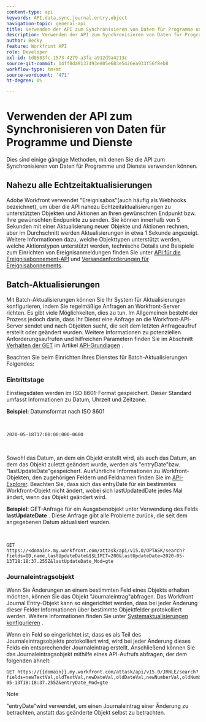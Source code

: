 ```yaml
---
content-type: api
keywords: API,data,sync,journal,entry,object
navigation-topic: general-api
title: Verwenden der API zum Synchronisieren von Daten für Programme und Dienste
description: Verwenden der API zum Synchronisieren von Daten für Programme und Dienste
author: Becky
feature: Workfront API
role: Developer
exl-id: 1d0583fc-1573-4279-a3fa-a912d9a4213c
source-git-commit: 14ff8da8137493e805e683e5426ea933f56f8eb8
workflow-type: tm+mt
source-wordcount: '471'
ht-degree: 0%

---
```



# Verwenden der API zum Synchronisieren von Daten für Programme und Dienste

Dies sind einige gängige Methoden, mit denen Sie die API zum Synchronisieren von Daten für Programme und Dienste verwenden können.

## Nahezu alle Echtzeitaktualisierungen

Adobe Workfront verwendet &quot;Ereignisabos&quot;(auch häufig als Webhooks bezeichnet), um über die API nahezu Echtzeitaktualisierungen zu unterstützten Objekten und Aktionen an Ihren gewünschten Endpunkt bzw. Ihre gewünschten Endpunkte zu senden. Sie können innerhalb von 5 Sekunden mit einer Aktualisierung neuer Objekte und Aktionen rechnen, aber im Durchschnitt werden Aktualisierungen in etwa 1 Sekunde angezeigt. Weitere Informationen dazu, welche Objekttypen unterstützt werden, welche Aktionstypen unterstützt werden, technische Details und Beispiele zum Einrichten von Ereignisanmeldungen finden Sie unter [API für die Ereignisabonnement-API](../../wf-api/general/event-subs-api.md) und [Versandanforderungen für Ereignisabonnements](../../wf-api/general/setup-event-sub-endpoint.md).

## Batch-Aktualisierungen

Mit Batch-Aktualisierungen können Sie Ihr System für Aktualisierungen konfigurieren, indem Sie regelmäßige Anfragen an Workfront-Server richten. Es gibt viele Möglichkeiten, dies zu tun. Im Allgemeinen besteht der Prozess jedoch darin, dass Ihr Dienst eine Anfrage an die Workfront-API-Server sendet und nach Objekten sucht, die seit dem letzten Anfrageaufruf erstellt oder geändert wurden. Weitere Informationen zu potenziellen Anforderungsaufrufen und hilfreichen Parametern finden Sie im Abschnitt [Verhalten der GET](../../wf-api/general/api-basics.md#get-behavior) im Artikel [API-Grundlagen](../../wf-api/general/api-basics.md) .

Beachten Sie beim Einrichten Ihres Dienstes für Batch-Aktualisierungen Folgendes:

### Eintrittstage

Einstiegsdaten werden im ISO 8601-Format gespeichert. Dieser Standard umfasst Informationen zu Datum, Uhrzeit und Zeitzone.

**Beispiel:** Datumsformat nach ISO 8601

<!-- [Copy](javascript:void(0);) -->
 
<pre><code>2020-05-18T17:00:00:000-0600</code></pre> 

Sowohl das Datum, an dem ein Objekt erstellt wird, als auch das Datum, an dem das Objekt zuletzt geändert wurde, werden als &quot;entryDate&quot;bzw. &quot;lastUpdateDate&quot;gespeichert. Ausführliche Informationen zu Workfront-Objekten, den zugehörigen Feldern und Feldnamen finden Sie im [API-Explorer](../../wf-api/general/api-explorer.md). Beachten Sie, dass sich das entryDate für ein bestimmtes Workfront-Objekt nicht ändert, wobei sich lastUpdatedDate jedes Mal ändert, wenn das Objekt geändert wird.

**Beispiel:** GET-Anfrage für ein Ausgabenobjekt unter Verwendung des Felds **lastUpdateDate** . Diese Anfrage gibt alle Probleme zurück, die seit dem angegebenen Datum aktualisiert wurden.

<!-- [Copy](javascript:void(0);) -->
 

```
GET
https://<domain>.my.workfront.com/attask/api/v15.0/OPTASK/search?fields=ID,name,lastUpdateDate&$$LIMIT=200&lastUpdateDate=2020-05-13T18:18:37.255Z&lastUpdateDate_Mod=gte
```

### Journaleintragsobjekt

Wenn Sie Änderungen an einem bestimmten Feld eines Objekts erhalten möchten, können Sie das Objekt &quot;Journaleintrag&quot;abfragen. Das Workfront Journal Entry-Objekt kann so eingerichtet werden, dass bei jeder Änderung dieser Felder Informationen über bestimmte Objektfelder protokolliert werden. Weitere Informationen finden Sie unter [Systemaktualisierungen konfigurieren](../../administration-and-setup/set-up-workfront/system-tracked-update-feeds/configure-system-updates.md) .

Wenn ein Feld so eingerichtet ist, dass es als Teil des Journaleintragsobjekts protokolliert wird, wird bei jeder Änderung dieses Felds ein entsprechender Journaleintrag erstellt. Anschließend können Sie das Journaleintragsobjekt mithilfe eines API-Aufrufs abfragen, der dem folgenden ähnelt:

<!-- [Copy](javascript:void(0);) -->

<pre><code>GET https://&#123;&#123;domain&#125;&#125;.my.workfront.com/attask/api/v15.0/JRNLE/search?fields=newTextVal,oldTextVal,newDateVal,oldDateVal,newNumberVal,oldNumberVal,entryDate,objObjCode,objID,fieldName&fieldName=name&objObjCode=OPTASK&entryDate=2020-05-13T18:18:37.255Z&entryDate_Mod=gte</code></pre>

>[!NOTE]
>
>&quot;entryDate&quot;wird verwendet, um einen Journaleintrag einer Änderung zu betrachten, anstatt das geänderte Objekt selbst zu betrachten.
